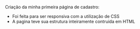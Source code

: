 Criação da minha primeira página de cadastro:
- Foi feita para ser responsiva com a utilização de CSS
- A pagina teve sua estrutura inteiramente contruida em HTML
